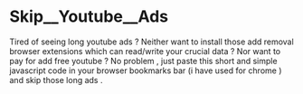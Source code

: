 # Skip__Youtube__Ads
Tired of seeing long youtube ads ?  Neither want to install those add removal browser extensions which can read/write your crucial data ? Nor want to pay for add free youtube ?      No problem , just paste this short and simple javascript code in your browser bookmarks bar (i have used for chrome ) and skip those long ads .
